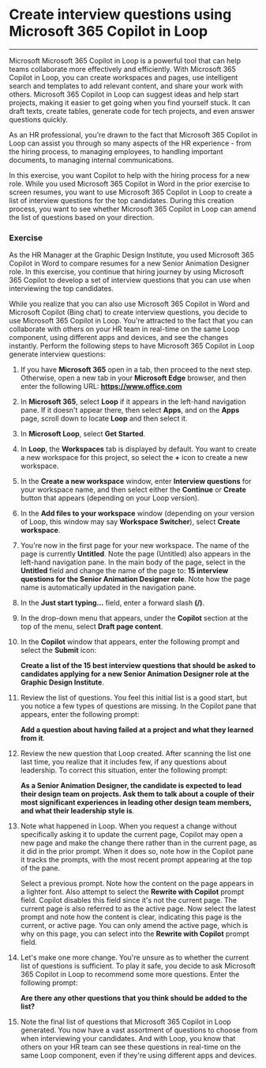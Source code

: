 # Create interview questions using Microsoft 365 Copilot in Loop
---
Microsoft Microsoft 365 Copilot in Loop is a powerful tool that can help teams collaborate more effectively and efficiently. With Microsoft 365 Copilot in Loop, you can create workspaces and pages, use intelligent search and templates to add relevant content, and share your work with others. Microsoft 365 Copilot in Loop can suggest ideas and help start projects, making it easier to get going when you find yourself stuck. It can draft texts, create tables, generate code for tech projects, and even answer questions quickly.

As an HR professional, you're drawn to the fact that Microsoft 365 Copilot in Loop can assist you through so many aspects of the HR experience - from the hiring process, to managing employees, to handling important documents, to managing internal communications.

In this exercise, you want Copilot to help with the hiring process for a new role. While you used Microsoft 365 Copilot in Word in the prior exercise to screen resumes, you want to use Microsoft 365 Copilot in Loop to create a list of interview questions for the top candidates. During this creation process, you want to see whether Microsoft 365 Copilot in Loop can amend the list of questions based on your direction.

### Exercise

As the HR Manager at the Graphic Design Institute, you used Microsoft 365 Copilot in Word to compare resumes for a new Senior Animation Designer role. In this exercise, you continue that hiring journey by using Microsoft 365 Copilot to develop a set of interview questions that you can use when interviewing the top candidates.

While you realize that you can also use Microsoft 365 Copilot in Word and Microsoft Copilot (Bing chat) to create interview questions, you decide to use Microsoft 365 Copilot in Loop. You're attracted to the fact that you can collaborate with others on your HR team in real-time on the same Loop component, using different apps and devices, and see the changes instantly. Perform the following steps to have Microsoft 365 Copilot in Loop generate interview questions:

1.  If you have **Microsoft 365** open in a tab, then proceed to the next step. Otherwise, open a new tab in your **Microsoft Edge** browser, and then enter the following URL: **https://www.office.com**
2.  In **Microsoft 365**, select **Loop** if it appears in the left-hand navigation pane. If it doesn't appear there, then select **Apps**, and on the **Apps** page, scroll down to locate **Loop** and then select it.
3.  In **Microsoft Loop**, select **Get Started**.
4.  In **Loop**, the **Workspaces** tab is displayed by default. You want to create a new workspace for this project, so select the **+** icon to create a new workspace.
5.  In the **Create a new workspace** window, enter **Interview questions** for your workspace name, and then select either the **Continue** or **Create** button that appears (depending on your Loop version).
6.  In the **Add files to your workspace** window (depending on your version of Loop, this window may say **Workspace Switcher**), select **Create workspace**.
7.  You're now in the first page for your new workspace. The name of the page is currently **Untitled**. Note the page (Untitled) also appears in the left-hand navigation pane. In the main body of the page, select in the **Untitled** field and change the name of the page to: **15 interview questions for the Senior Animation Designer role**. Note how the page name is automatically updated in the navigation pane.
8.  In the **Just start typing...** field, enter a forward slash **(/)**.
9.  In the drop-down menu that appears, under the **Copilot** section at the top of the menu, select **Draft page content**.
10. In the **Copilot** window that appears, enter the following prompt and select the **Submit** icon:
    
    **Create a list of the 15 best interview questions that should be asked to candidates applying for a new Senior Animation Designer role at the Graphic Design Institute**.
11. Review the list of questions. You feel this initial list is a good start, but you notice a few types of questions are missing. In the Copilot pane that appears, enter the following prompt:
    
    **Add a question about having failed at a project and what they learned from it**.
12. Review the new question that Loop created. After scanning the list one last time, you realize that it includes few, if any questions about leadership. To correct this situation, enter the following prompt:
    
    **As a Senior Animation Designer, the candidate is expected to lead their design team on projects. Ask them to talk about a couple of their most significant experiences in leading other design team members, and what their leadership style is**.
13. Note what happened in Loop. When you request a change without specifically asking it to update the current page, Copilot may open a new page and make the change there rather than in the current page, as it did in the prior prompt. When it does so, note how in the Copilot pane it tracks the prompts, with the most recent prompt appearing at the top of the pane.
    
    Select a previous prompt. Note how the content on the page appears in a lighter font. Also attempt to select the **Rewrite with Copilot** prompt field. Copilot disables this field since it's not the current page. The current page is also referred to as the active page. Now select the latest prompt and note how the content is clear, indicating this page is the current, or active page. You can only amend the active page, which is why on this page, you can select into the **Rewrite with Copilot** prompt field.
14. Let's make one more change. You're unsure as to whether the current list of questions is sufficient. To play it safe, you decide to ask Microsoft 365 Copilot in Loop to recommend some more questions. Enter the following prompt:
    
    **Are there any other questions that you think should be added to the list?**
15. Note the final list of questions that Microsoft 365 Copilot in Loop generated. You now have a vast assortment of questions to choose from when interviewing your candidates. And with Loop, you know that others on your HR team can see these questions in real-time on the same Loop component, even if they're using different apps and devices.
